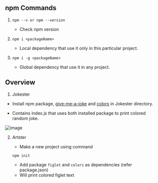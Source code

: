 ## npm Commands
1. `npm --v or npm --version`
    - Check npm version

2. `npm i <packageName>`
    - Local dependency that use it only in this particular project.

3. `npm i -g <packageName>`
    - Global dependency that use it in any project.

## Overview

1. Jokester
- Install npm package, [give-me-a-joke](https://www.npmjs.com/package/give-me-a-joke) and [colors](https://www.npmjs.com/package/colors) in Jokester directory.

- Contains index.js that uses both installed package to print colored random joke.


![image](https://user-images.githubusercontent.com/92832451/192471368-1c9e0e2a-7d54-48ef-bac4-af7a9cefc18e.png)


2. Artster
   - Make a new project using command

   ```
   npm init
   ```

   - Add package `figlet` and `colors` as dependencies (refer package.json)
   - Will print colored figlet text
